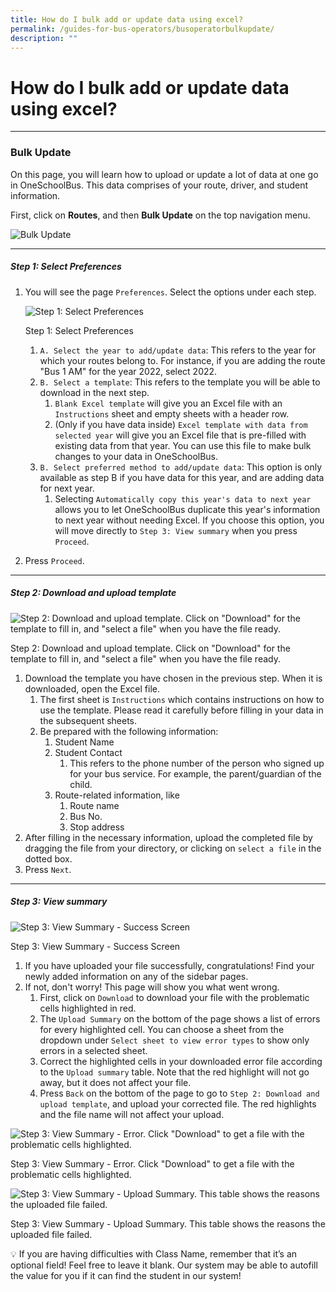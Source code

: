 ```yaml
---
title: How do I bulk add or update data using excel?
permalink: /guides-for-bus-operators/busoperatorbulkupdate/
description: ""
---
```

# How do I bulk add or update data using excel?
----------

### Bulk Update
On this page, you will learn how to upload or update a lot of data at one go in OneSchoolBus. This data comprises of your route, driver, and student information. 

First, click on **Routes**, and then **Bulk Update** on the top navigation menu.

![Bulk Update ](https://s3-us-west-2.amazonaws.com/secure.notion-static.com/5e013842-7b9b-4577-adac-0094c3c468aa/Screenshot_2022-09-01_at_2.09.46_PM.png)

----------

##### Step 1: Select Preferences
1.  You will see the page `Preferences`. Select the options under each step.
    
    ![Step 1: Select Preferences](https://s3-us-west-2.amazonaws.com/secure.notion-static.com/9386b36f-a1bc-467d-b0d3-5eea62c1145a/Untitled.png)
    
    Step 1: Select Preferences
    
    1.  `A. Select the year to add/update data`: This refers to the year for which your routes belong to. For instance, if you are adding the route "Bus 1 AM" for the year 2022, select 2022.
    2.  `B. Select a template`: This refers to the template you will be able to download in the next step.
        1.  `Blank Excel template` will give you an Excel file with an `Instructions` sheet and empty sheets with a header row.
        2.  (Only if you have data inside) `Excel template with data from selected year` will give you an Excel file that is pre-filled with existing data from that year. You can use this file to make bulk changes to your data in OneSchoolBus.
    3.  `B. Select preferred method to add/update data`: This option is only available as step B if you have data for this year, and are adding data for next year.
        1.  Selecting `Automatically copy this year's data to next year` allows you to let OneSchoolBus duplicate this year's information to next year without needing Excel. If you choose this option, you will move directly to `Step 3: View summary` when you press `Proceed`.
2.  Press `Proceed`.

----------

##### Step 2: Download and upload template


![Step 2: Download and upload template. Click on "Download" for the template to fill in, and "select a file" when you have the file ready. ](https://s3-us-west-2.amazonaws.com/secure.notion-static.com/c278d0a6-4302-43fa-8ef9-10a2ca1f9079/Untitled-1.png)

Step 2: Download and upload template. Click on "Download" for the template to fill in, and "select a file" when you have the file ready.

1.  Download the template you have chosen in the previous step. When it is downloaded, open the Excel file.
    1.  The first sheet is `Instructions` which contains instructions on how to use the template. Please read it carefully before filling in your data in the subsequent sheets.
    2.  Be prepared with the following information:
        1.  Student Name
        2.  Student Contact
            1.  This refers to the phone number of the person who signed up for your bus service. For example, the parent/guardian of the child.
        3.  Route-related information, like
            1.  Route name
            2.  Bus No.
            3.  Stop address
2.  After filling in the necessary information, upload the completed file by dragging the file from your directory, or clicking on `select a file` in the dotted box.
3.  Press `Next`.

----------
##### Step 3: View summary

![Step 3: View Summary - Success Screen](https://s3-us-west-2.amazonaws.com/secure.notion-static.com/2d9ece70-da81-455a-9b2a-b2f0eda35598/Untitled.png)

Step 3: View Summary - Success Screen

1.  If you have uploaded your file successfully, congratulations! Find your newly added information on any of the sidebar pages.
2.  If not, don't worry! This page will show you what went wrong.
    1.  First, click on `Download` to download your file with the problematic cells highlighted in red.
    2.  The `Upload Summary` on the bottom of the page shows a list of errors for every highlighted cell. You can choose a sheet from the dropdown under `Select sheet to view error types` to show only errors in a selected sheet.
    3.  Correct the highlighted cells in your downloaded error file according to the `Upload summary` table. Note that the red highlight will not go away, but it does not affect your file.
    4.  Press `Back` on the bottom of the page to go to `Step 2: Download and upload template`, and upload your corrected file. The red highlights and the file name will not affect your upload.

![Step 3: View Summary - Error. Click "Download" to get a file with the problematic cells highlighted.](https://s3-us-west-2.amazonaws.com/secure.notion-static.com/65e47761-f3a0-4a40-8663-b90195e56f85/Untitled-2.png)

Step 3: View Summary - Error. Click "Download" to get a file with the problematic cells highlighted.

![Step 3: View Summary - Upload Summary. This table shows the reasons the uploaded file failed. ](https://s3-us-west-2.amazonaws.com/secure.notion-static.com/340e935c-2f20-43c6-9b24-fcd8c792e69c/Untitled.png)

Step 3: View Summary - Upload Summary. This table shows the reasons the uploaded file failed.

💡 If you are having difficulties with Class Name, remember that it’s an optional field! Feel free to leave it blank. Our system may be able to autofill the value for you if it can find the student in our system!